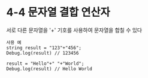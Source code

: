 # 4-4 문자열 결합 연산자
서로 다른 문자열을 '+' 기호를 사용하여 문자열을 합칠 수 있다

```
사용 예
string result = "123"+"456";
Debug.log(result) // 123456

result = "Hello"+" "+"World";
Debug.log(result) // Hello World

```



